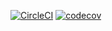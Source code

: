 [![CircleCI](https://circleci.com/gh/gshields5541/AD340Assignment3.svg?style=svg)](https://circleci.com/gh/gshields5541/AD340Assignment3)
[![codecov](https://codecov.io/gh/gshields5541/AD340Assignment3/branch/master/graph/badge.svg)](https://codecov.io/gh/gshields5541/AD340Assignment3)